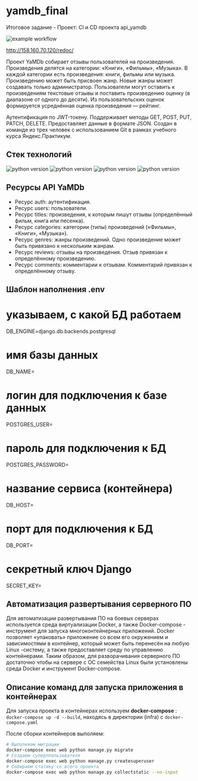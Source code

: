 # yamdb_final
Итоговое задание - Проект: CI и CD проекта api_yamdb

![example workflow](https://github.com/akimmatvienko/yamdb_final/actions/workflows/yamdb_workflow.yml/badge.svg)

http://158.160.70.120/redoc/

Проект YaMDb собирает отзывы пользователей на произведения. Произведения делятся на категории: «Книги», «Фильмы», «Музыка». В каждой категории есть произведения: книги, фильмы или музыка. Произведению может быть присвоен жанр. Новые жанры может создавать только администратор. Пользователи могут оставить к произведениям текстовые отзывы и поставить произведению оценку (в диапазоне от одного до десяти). Из пользовательских оценок формируется усреднённая оценка произведения — рейтинг.

Аутентификация по JWT-токену.
Поддерживает методы GET, POST, PUT, PATCH, DELETE.
Предоставляет данные в формате JSON.
Создан в команде из трех человек с использованием Git в рамках учебного курса Яндекс.Практикум.

## Стек технологий

![python version](https://img.shields.io/badge/Python-3.7-yellowgreen)
![python version](https://img.shields.io/badge/Django-3.2-yellowgreen)
![python version](https://img.shields.io/badge/djangorestframework-3.12.4-yellowgreen)
![python version](https://img.shields.io/badge/djangorestframework--simplejwt-4.7.2-yellowgreen)

## Ресурсы API YaMDb

* Ресурс auth: аутентификация.
* Ресурс users: пользователи.
* Ресурс titles: произведения, к которым пишут отзывы (определённый фильм, книга или песенка).
* Ресурс categories: категории (типы) произведений («Фильмы», «Книги», «Музыка»).
* Ресурс genres: жанры произведений. Одно произведение может быть привязано к нескольким жанрам.
* Ресурс reviews: отзывы на произведения. Отзыв привязан к определённому произведению.
* Ресурс comments: комментарии к отзывам. Комментарий привязан к определённому отзыву.


## Шаблон наполнения .env
# указываем, с какой БД работаем
DB_ENGINE=django.db.backends.postgresql
# имя базы данных
DB_NAME=
# логин для подключения к базе данных
POSTGRES_USER=
# пароль для подключения к БД
POSTGRES_PASSWORD=
# название сервиса (контейнера)
DB_HOST=
# порт для подключения к БД
DB_PORT=
# секретный ключ Django
SECRET_KEY=


## Автоматизация развертывания серверного ПО

Для автоматизации развертывания ПО на боевых серверах используется среда виртуализации Docker, а также Docker-compose - инструмент для запуска многоконтейнерных приложений. Docker позволяет «упаковать» приложение со всем его окружением и зависимостями в контейнер, который может быть перенесён на любую Linux -систему, а также предоставляет среду по управлению контейнерами. Таким образом, для разворачивания серверного ПО достаточно чтобы на сервере с ОС семейства Linux были установлены среда Docker и инструмент Docker-compose.

## Описание команд для запуска приложения в контейнерах

Для запуска проекта в контейнерах используем **docker-compose** : ```docker-compose up -d --build```, находясь в директории (infra) с ```docker-compose.yaml```





После сборки контейнеров выполяем:
```bash
# Выполняем миграции
docker-compose exec web python manage.py migrate
# Создаем суперппользователя
docker-compose exec web python manage.py createsuperuser
# Собираем статику со всего проекта
docker-compose exec web python manage.py collectstatic --no-input
